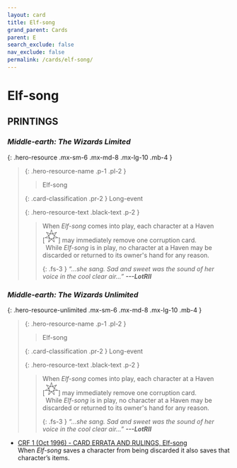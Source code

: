 ```yaml
---
layout: card
title: Elf-song
grand_parent: Cards
parent: E
search_exclude: false
nav_exclude: false
permalink: /cards/elf-song/
---
```


# Elf-song


## PRINTINGS


### _Middle-earth: The Wizards Limited_

{: .hero-resource .mx-sm-6 .mx-md-8 .mx-lg-10 .mb-4 }
> {: .hero-resource-name .p-1 .pl-2 }
> > <div class="card-mp"></div>
> > <div class="card-name">Elf-song</div>
>
> {: .card-classification .pr-2 }
> Long-event
>
> {: .hero-resource-text .black-text .p-2 }
> > When _Elf-song_ comes into play, each character at a Haven <nobr>[<img src="/assets/images/free-haven.svg">]</nobr> may immediately remove one corruption card. <br>&ensp;While _Elf-song_ is in play, no character at a Haven may be discarded or returned to its owner's hand for any reason.   
> > 
> > {: .fs-3 } 
> > _“...she sang. Sad and sweet was the sound of her voice in the cool clear air...”_ ***---&#65279;LotRII*** 
> 

### _Middle-earth: The Wizards Unlimited_

{: .hero-resource-unlimited .mx-sm-6 .mx-md-8 .mx-lg-10 .mb-4 }
> {: .hero-resource-name .p-1 .pl-2 }
> > <div class="card-mp"></div>
> > <div class="card-name">Elf-song</div>
>
> {: .card-classification .pr-2 }
> Long-event
>
> {: .hero-resource-text .black-text .p-2 }
> > When _Elf-song_ comes into play, each character at a Haven <nobr>[<img src="/assets/images/free-haven.svg">]</nobr> may immediately remove one corruption card. <br>&ensp;While _Elf-song_ is in play, no character at a Haven may be discarded or returned to its owner's hand for any reason.   
> > 
> > {: .fs-3 } 
> > _“...she sang. Sad and sweet was the sound of her voice in the cool clear air...”_ ***---&#65279;LotRII*** 
> 

 - [CRF 1 (Oct 1996) - CARD ERRATA AND RULINGS, Elf-song](/original/rulings/crf-1/#elf-song)<br>When _Elf-song_ saves a character from being discarded it also saves that character’s items.
